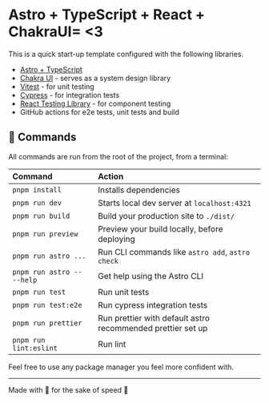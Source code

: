 # Astro + TypeScript + React + ChakraUI= <3

This is a quick start-up template configured with the following libraries.

- [Astro + TypeScript](https://docs.astro.build/en/guides/typescript/)
- [Chakra UI](https://chakra-ui.com/) - serves as a system design library
- [Vitest](https://vitest.dev/) - for unit testing
- [Cypress](https://docs.cypress.io/guides/tooling/typescript-support) - for integration tests
- [React Testing Library](https://testing-library.com/docs/react-testing-library/example-intro) - for component testing
- GitHub actions for e2e tests, unit tests and build

## 🧞 Commands

All commands are run from the root of the project, from a terminal:

| Command                    | Action                                                      |
| :------------------------- | :---------------------------------------------------------- |
| `pnpm install`             | Installs dependencies                                       |
| `pnpm run dev`             | Starts local dev server at `localhost:4321`                 |
| `pnpm run build`           | Build your production site to `./dist/`                     |
| `pnpm run preview`         | Preview your build locally, before deploying                |
| `pnpm run astro ...`       | Run CLI commands like `astro add`, `astro check`            |
| `pnpm run astro -- --help` | Get help using the Astro CLI                                |
| `pnpm run test`            | Run unit tests                                              |
| `pnpm run test:e2e`        | Run cypress integration tests                               |
| `pnpm run prettier`        | Run prettier with default astro recommended prettier set up |
| `pnpm run lint:eslint`     | Run lint                                                    |

Feel free to use any package manager you feel more confident with.

---

Made with 💚 for the sake of speed 🚀
